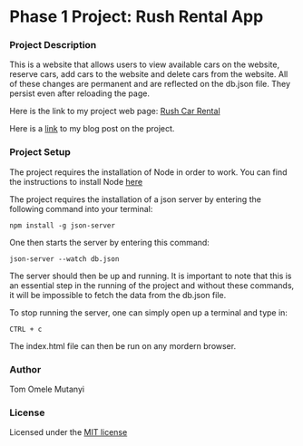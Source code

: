 
# Phase 1 Project: Rush Rental App

### Project Description

This is a website that allows users to view available cars on the website, reserve cars, add cars to the website and delete cars from the website.
All of these changes are permanent and are reflected on the db.json file. They persist even after reloading the page.

Here is the link to my project web page: [Rush Car Rental](https://tomutanyi.github.io/phase-1-project/)

Here is a [link](https://medium.com/@tomutanyi/my-moringa-school-phase-1-project-6a91ccd49a72) to my blog post on the project. 

### Project Setup

The project requires the installation of Node in order to work. You can find the instructions to install Node [here](https://nodejs.org/en)

The project requires the installation of a json server by entering the following command into your terminal:

`npm install -g json-server`

One then starts the server by entering this command:

`json-server --watch db.json`

The server should then be up and running. It is important to note that this is an essential step in the running of the project and without these commands, it will be impossible to fetch the data from the db.json file.

To stop running the server, one can simply open up a terminal and type in:

`CTRL + c`

The index.html file can then be run on any mordern browser.

### Author

Tom Omele Mutanyi

### License

Licensed under the [MIT license](LICENSE)

